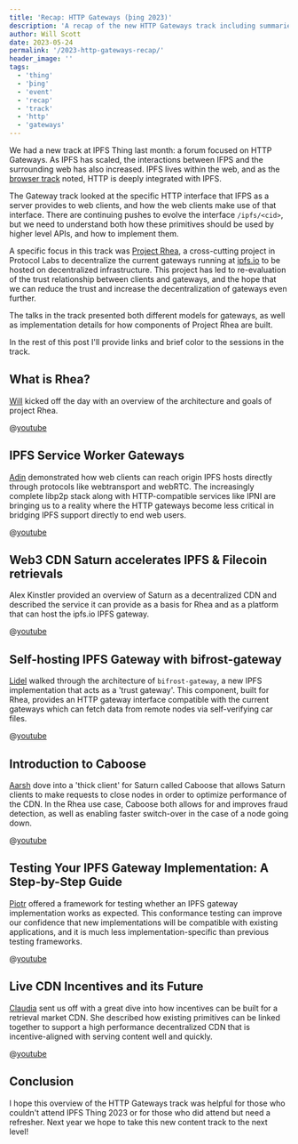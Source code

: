 ```yaml
---
title: 'Recap: HTTP Gateways (þing 2023)'
description: 'A recap of the new HTTP Gateways track including summaries, links, and videos.'
author: Will Scott
date: 2023-05-24
permalink: '/2023-http-gateways-recap/'
header_image: ''
tags:
  - 'thing'
  - 'þing'
  - 'event'
  - 'recap'
  - 'track'
  - 'http'
  - 'gateways'
---
```


We had a new track at IPFS Thing last month: a forum focused on HTTP Gateways. As IPFS has scaled, the interactions between IFPS and the surrounding web has also increased. IPFS lives within the web, and as the [browser track](https://blog.ipfs.tech/2023-ipfs-thing-web-track/) noted, HTTP is deeply integrated with IPFS.

The Gateway track looked at the specific HTTP interface that IFPS as a server provides to web clients, and how the web clients make use of that interface. There are continuing pushes to evolve the interface `/ipfs/<cid>`, but we need to understand both how these primitives should be used by higher level APIs, and how to implement them.

A specific focus in this track was [Project Rhea](https://pl-strflt.notion.site/Project-Rhea-decentralized-IPFS-gateway-3d5906e7a0d84bea800d5920005dfea6), a cross-cutting project in Protocol Labs to decentralize the current gateways running at [ipfs.io](https://ipfs.io) to be hosted on decentralized infrastructure. This project has led to re-evaluation of the trust relationship between clients and gateways, and the hope that we can reduce the trust and increase the decentralization of gateways even further.

The talks in the track presented both different models for gateways, as well as implementation details for how components of Project Rhea are built.

In the rest of this post I'll provide links and brief color to the sessions in the track.

## What is Rhea?

[Will](https://wills.co.tt) kicked off the day with an overview of the architecture and goals of project Rhea.

@[youtube](0eJd2aqqSy8)

## IPFS Service Worker Gateways

[Adin](https://github.com/aschmahmann) demonstrated how web clients can reach origin IPFS hosts directly through protocols like webtransport and webRTC. The increasingly complete libp2p stack along with HTTP-compatible services like IPNI are bringing us to a reality where the HTTP gateways become less critical in bridging IPFS support directly to end web users.

@[youtube](MRIyWXy0ZRc)

## Web3 CDN Saturn accelerates IPFS & Filecoin retrievals

Alex Kinstler provided an overview of Saturn as a decentralized CDN and described the service it can provide as a basis for Rhea and as a platform that can host the ipfs.io IPFS gateway.

@[youtube](f9iUTLtPtKY)

## Self-hosting IPFS Gateway with bifrost-gateway

[Lidel](https://github.com/lidel) walked through the architecture of `bifrost-gateway`, a new IPFS implementation that acts as a 'trust gateway'. This component, built for Rhea, provides an HTTP gateway interface compatible with the current gateways which can fetch data from remote nodes via self-verifying car files.

@[youtube](xhJPz_efAQE)

## Introduction to Caboose

[Aarsh](https://github.com/aarshkshah1992/) dove into a 'thick client' for Saturn called Caboose that allows Saturn clients to make requests to close nodes in order to optimize performance of the CDN. In the Rhea use case, Caboose both allows for and improves fraud detection, as well as enabling faster switch-over in the case of a node going down.

@[youtube](z7a9E735l3Y)

## Testing Your IPFS Gateway Implementation: A Step-by-Step Guide

[Piotr](https://github.com/galargh) offered a framework for testing whether an IPFS gateway implementation works as expected. This conformance testing can improve our confidence that new implementations will be compatible with existing applications, and it is much less implementation-specific than previous testing frameworks.

@[youtube](PmIf77thO_c_)

## Live CDN Incentives and its Future

[Claudia](http://w.laudiacay.cool/) sent us off with a great dive into how incentives can be built for a retrieval market CDN. She described how existing primitives can be linked together to support a high performance decentralized CDN that is incentive-aligned with serving content well and quickly.

@[youtube](yrrAjR03TsU)

## Conclusion

I hope this overview of the HTTP Gateways track was helpful for those who couldn't attend IPFS Thing 2023 or for those who did attend but need a refresher. Next year we hope to take this new content track to the next level!
